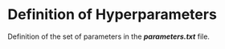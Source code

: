 # Definition of Hyperparameters

Definition of the set of parameters in the __*parameters.txt*__ file.